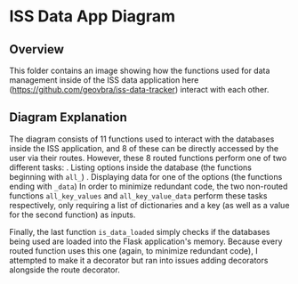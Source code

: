 # ISS Data App Diagram

## Overview

This folder contains an image showing how the functions used for data management inside of the ISS data application here (https://github.com/geovbra/iss-data-tracker) interact with each other.

## Diagram Explanation

The diagram consists of 11 functions used to interact with the databases inside the ISS application, and 8 of these can be directly accessed by the user via their routes. However, these 8 routed functions perform one of two different tasks:
. Listing options inside the database (the functions beginning with `all_`)
. Displaying data for one of the options (the functions ending with `_data`)
In order to minimize redundant code, the two non-routed functions `all_key_values` and `all_key_value_data` perform these tasks respectively, only requiring a list of dictionaries and a key (as well as a value for the second function) as inputs.

Finally, the last function `is_data_loaded` simply checks if the databases being used are loaded into the Flask application's memory. Because every routed function uses this one (again, to minimize redundant code), I attempted to make it a decorator but ran into issues adding decorators alongside the route decorator.